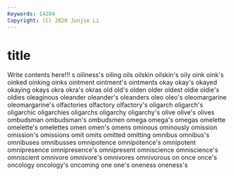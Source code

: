 ```yaml
---
Keywords: 14284
Copyright: (C) 2020 Junjie Li
---
```


# title

Write contents here!!!
s 
oiliness's 
oiling 
oils 
oilskin 
oilskin's
oily 
oink 
oink's 
oinked 
oinking 
oinks 
ointment 
ointment's 
ointments 
okay
okay's 
okayed 
okaying 
okays 
okra 
okra's 
okras 
old 
old's 
olden
older 
oldest 
oldie 
oldie's 
oldies 
oleaginous 
oleander 
oleander's 
oleanders 
oleo
oleo's 
oleomargarine 
oleomargarine's 
olfactories 
olfactory 
olfactory's 
oligarch 
oligarch's 
oligarchic 
oligarchies
oligarchs 
oligarchy 
oligarchy's 
olive 
olive's 
olives 
ombudsman 
ombudsman's 
ombudsmen 
omega
omega's 
omegas 
omelette 
omelette's 
omelettes 
omen 
omen's 
omens 
ominous 
ominously
omission 
omission's 
omissions 
omit 
omits 
omitted 
omitting 
omnibus 
omnibus's 
omnibuses
omnibusses 
omnipotence 
omnipotence's 
omnipotent 
omnipresence 
omnipresence's 
omnipresent 
omniscience 
omniscience's 
omniscient
omnivore 
omnivore's 
omnivores 
omnivorous 
on 
once 
once's 
oncology 
oncology's 
oncoming
one 
one's 
oneness 
oneness's 
